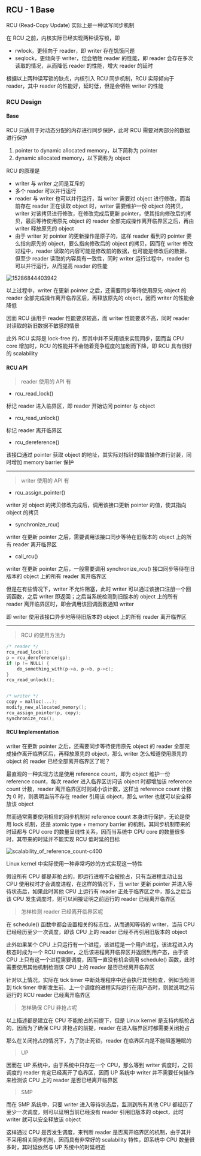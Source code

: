 ## RCU - 1 Base


RCU (Read-Copy Update) 实际上是一种读写同步机制

在 RCU 之前，内核实际已经实现两种读写锁，即

- rwlock，更倾向于 reader，即 writer 存在饥饿问题
- seqlock，更倾向于 writer，但会牺牲 reader 的性能，即 reader 会存在多次读取的情况，从而降低 reader 的性能，增大 reader 的延时

根据以上两种读写锁的缺点，内核引入 RCU 同步机制，RCU 实际倾向于 reader，其中 reader 的性能好，延时低，但是会牺牲 writer 的性能


### RCU Design

#### Base

RCU 只适用于对动态分配的内存进行同步保护，此时 RCU 需要对两部分的数据进行保护

1. pointer to dynamic allocated memory，以下简称为 pointer
2. dynamic allocated memory，以下简称为 object


RCU 的原理是

- writer 与 writer 之间是互斥的
- 多个 reader 可以并行运行
- reader 与 writer 也可以并行运行，当 writer 需要对 object 进行修改，而当前存在 reader 正在读取 object 时，writer 需要维护一份 object 的拷贝，writer 对该拷贝进行修改，在修改完成后更新 pointer，使其指向修改后的拷贝，最后等待使用原先 object 的 reader 全部完成操作离开临界区之后，再由 writer 释放原先的 object
- 由于 writer 对 pointer 的更新操作是原子的，这样 reader 看到的 pointer 要么指向原先的 object，要么指向修改后的 object 的拷贝，因而在 writer 修改过程中，reader 读取的内容可能是修改前的数据，也可能是修改后的数据，但至少 reader 读取的内容具有一致性，同时 writer 运行过程中，reader 也可以并行运行，从而提高 reader 的性能

![15286844403942](media/16083426412658/15286844403942.gif)

以上过程中，writer 在更新 pointer 之后，还需要同步等待使用原先 object 的 reader 全部完成操作离开临界区后，再释放原先的 object，因而 writer 的性能会降低

因而 RCU 适用于 reader 性能要求较高，而 writer 性能要求不高，同时 reader 对读取的新旧数据不敏感的情景

此外 RCU 实际是 lock-free 的，即其中并不采用锁来实现同步，因而当 CPU core 增加时，RCU 的性能并不会随着竞争程度的加剧而下降，即 RCU 具有很好的 scalability


#### RCU API

> reader 使用的 API 有

- rcu_read_lock()

标记 reader 进入临界区，即 reader 开始访问 pointer 与 object


- rcu_read_unlock()

标记 reader 离开临界区


- rcu_dereference()

该接口通过 pointer 获取 object 的地址，其实际对指针的取值操作进行封装，同时增加 memory barrier 保护

---

> writer 使用的 API 有

- rcu_assign_pointer()

writer 对 object 的拷贝修改完成后，调用该接口更新 pointer 的值，使其指向 object 的拷贝


- synchronize_rcu()

writer 在更新 pointer 之后，需要调用该接口同步等待在旧版本的 object 上的所有 reader 离开临界区


- call_rcu()

writer 在更新 pointer 之后，一般需要调用 synchronize_rcu() 接口同步等待在旧版本的 object 上的所有 reader 离开临界区

但是在有些情况下，writer 不允许阻塞，此时 writer 可以通过该接口注册一个回调函数，之后 writer 即返回；之后当系统检测到旧版本的 object 上的所有 reader 离开临界区时，即会调用该回调函数通知 writer

即 writer 使用该接口异步地等待旧版本的 object 上的所有 reader 离开临界区

---

> RCU 的使用方法为

```c
/* reader */
rcu_read_lock();p = rcu_dereference(gp);if (p != NULL) {
    do_something_with(p->a, p->b, p->c);
}rcu_read_unlock();


/* writer */
copy = malloc(...);
modify_new_allocated_memory();
rcu_assign_pointer(p, copy);
synchronize_rcu();
```


#### RCU Implementation

writer 在更新 pointer 之后，还需要同步等待使用原先 object 的 reader 全部完成操作离开临界区后，再释放原先的 object，那么 writer 怎么知道使用原先的 object 的 reader 已经全部离开临界区了呢？


最直观的一种实现方法是使用 reference count，即为 object 维护一份 reference count，每次 reader 进入临界区访问该 object 时都增加该 reference count 计数，reader 离开临界区时则减小该计数，这样当 reference count 计数为 0 时，则表明当前不存在 reader 引用该 object，那么 writer 也就可以安全释放该 object

然而通常需要使用相应的同步机制对 reference count 本身进行保护，无论是使用 lock 机制，还是 atomic type + memory barrier 的机制，其同步机制带来的时延都与 CPU core 的数量呈线性关系，因而当系统中 CPU core 的数量很多时，其带来的时延并不能实现 RCU 低时延的目标

![scalability_of_reference_count-c400](media/16083426412658/15289836294608.jpg)


Linux kernel 中实际使用一种非常巧妙的方式实现这一特性

假设所有 CPU 都是非抢占的，即运行进程不会被抢占，只有当进程主动让出 CPU 使用权时才会调度进程，在这样的情况下，当 writer 更新 pointer 并进入等待状态后，如果此时其他 CPU 上运行有 reader 正处于临界区之中，那么之后当该 CPU 发生调度时，则可以间接证明之前运行的 reader 已经离开临界区


> 怎样检测 reader 已经离开临界区呢

在 schedule() 函数中都会设置相关的标志位，从而通知等待的 writer，当前 CPU 已经经历至少一次调度，即该 CPU 上的 reader 已经不再引用旧版本的 object

此外如果某个 CPU 上只运行有一个进程，该进程是一个用户进程，该进程进入内核态时成为一个 RCU reader，之后该进程离开临界区并返回到用户态，由于该 CPU 上只有这一个进程需要调度，因而一直没有机会调用 schedule() 函数，此时需要使用其他机制检测该 CPU 上的 reader 是否已经离开临界区

针对以上情况，实际在 tick timer 中断处理程序中还会执行其他检查，例如当检测到 tick timer 中断发生前，上一个调度的进程实际运行在用户态时，则就说明之前运行的 RCU reader 已经离开临界区


> 怎样确保 CPU 非抢占呢

以上描述都是建立在 CPU 不能抢占的前提下，但是 Linux kernel 是支持内核抢占的，因而为了确保 CPU 非抢占的前提，reader 在进入临界区时都需要关闭抢占

那么在关闭抢占的情况下，为了防止死锁，reader 在临界区内是不能阻塞睡眠的


> UP

因而在 UP 系统中，由于系统中只存在一个 CPU，那么等到 writer 调度时，之前调度的 reader 肯定已经离开了临界区，因而 UP 系统中 writer 并不需要任何操作来检测该 CPU 上的 reader 是否已经离开临界区


> SMP

而在 SMP 系统中，只要 writer 进入等待状态后，监测到所有其他 CPU 都经历了至少一次调度，则可以证明当前已经没有 reader 引用旧版本的 object，此时 writer 就可以安全释放该 object


这样通过 CPU 是否发生调度，来判断 reader 是否离开临界区的机制，由于其并不采用相关同步机制，因而具有非常好的 scalability 特性，即系统中 CPU 数量很多时，其时延依然与 UP 系统中的时延相近




